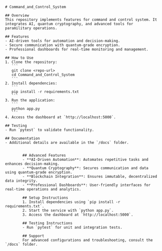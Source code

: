 
            
    # Command_and_Control_System

    ## Overview
    This repository implements features for command and control system. It integrates AI, quantum cryptography, and advanced tools for paramilitary operations.

    ## Features
    - AI-driven tools for automation and decision-making.
    - Secure communication with quantum-grade encryption.
    - Professional dashboards for real-time monitoring and management.

    ## How to Use
    1. Clone the repository:
       ```
       git clone <repo-url>
       cd Command_and_Control_System
       ```
    2. Install dependencies:
       ```
       pip install -r requirements.txt
       ```
    3. Run the application:
       ```
       python app.py
       ```
    4. Access the dashboard at `http://localhost:5000`.

    ## Testing
    - Run `pytest` to validate functionality.

    ## Documentation
    - Additional details are available in the `/docs` folder.
    

            ## Advanced Features
            - **AI-Driven Automation**: Automates repetitive tasks and enhances decision-making.
            - **Quantum Cryptography**: Secures communication and data using quantum-grade encryption.
            - **Blockchain Integration**: Ensures immutable, decentralized data integrity.
            - **Professional Dashboards**: User-friendly interfaces for real-time operations and analytics.

            ## Setup Instructions
            1. Install dependencies using `pip install -r requirements.txt`.
            2. Start the service with `python app.py`.
            3. Access the dashboard at `http://localhost:5000`.
            
            ## Testing Instructions
            - Run `pytest` for unit and integration tests.

            ## Support
            For advanced configurations and troubleshooting, consult the `/docs` folder.
            